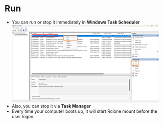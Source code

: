 # Run

* You can run or stop it immediately in **Windows Task Scheduler**\
  ![](../.gitbook/assets/image.png)
* Also, you can stop it via **Task Manager**
* Every time your computer boots up, it will start Rclone mount before the user logon

